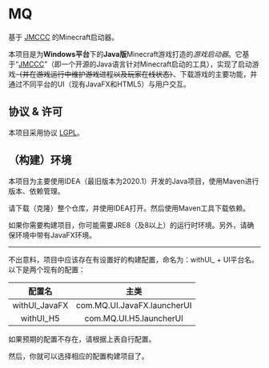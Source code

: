 # MQ

基于 [JMCCC](https://github.com/to2mbn/JMCCC) 的Minecraft启动器。

本项目是为**Windows平台**下的**Java版**Minecraft游戏打造的*游戏启动器*。它基于“[JMCCC](https://github.com/to2mbn/JMCCC)”（即一个开源的Java语言针对Minecraft启动的工具），实现了启动游戏~~（并在游戏运行中维护游戏进程以及玩家在线状态）~~、下载游戏的主要功能，并通过不同平台的UI（现有JavaFX和HTML5）与用户交互。

## 协议 & 许可

本项目采用协议 [LGPL](../LICENSE.txt)。

## （构建）环境
本项目为主要使用IDEA（最旧版本为2020.1）开发的Java项目，使用Maven进行版本、依赖管理。  

请下载（克隆）整个仓库，并使用IDEA打开。然后使用Maven工具下载依赖。

如果你需要构建项目，你可能需要JRE8（及8以上）的运行时环境。另外，请确保环境中带有JavaFX环境。

------

不出意料，项目中应该存在有设置好的构建配置，命名为：withUI_ + UI平台名。以下是两个现有的配置：

|    配置名     |            主类             |
| :-----------: | :-------------------------: |
| withUI_JavaFX | com.MQ.UI.JavaFX.launcherUI |
|   withUI_H5   |   com.MQ.UI.H5.launcherUI   |

如果预期的配置不存在，请根据上表自行配置。

然后，你就可以选择相应的配置构建项目了。

